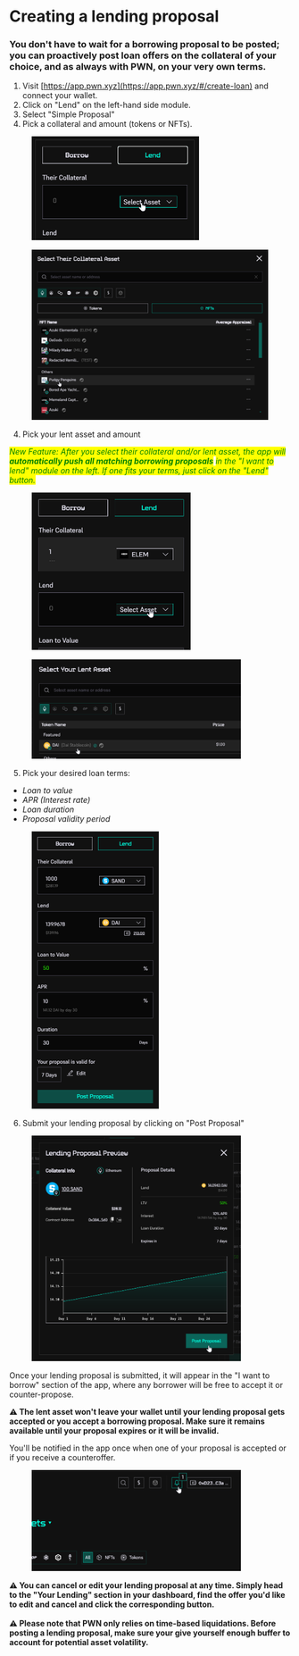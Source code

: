 # Creating a lending proposal

### You don't have to wait for a borrowing proposal to be posted; you can proactively post loan offers on the collateral of your choice, and as always with PWN, on your very own terms.

1. Visit [https://app.pwn.xyz](https://app.pwn.xyz/#/create-loan) and connect your wallet.&#x20;
2. Click on "Lend" on the left-hand side module.
3. Select "Simple Proposal"
4. Pick a collateral and amount (tokens or NFTs).

<figure><img src="../../.gitbook/assets/image (18).png" alt="" width="300"><figcaption></figcaption></figure>

<figure><img src="../../.gitbook/assets/image (20).png" alt="" width="563"><figcaption></figcaption></figure>

4. Pick your lent asset and amount

_<mark style="color:green;">New Feature:  After you select their collateral and/or lent asset, the app will</mark> <mark style="color:green;"></mark><mark style="color:green;">**automatically push all matching borrowing proposals**</mark> <mark style="color:green;"></mark><mark style="color:green;">in the "I want to lend" module on the left. If one fits your terms, just click on the "Lend" button.</mark>_

<figure><img src="../../.gitbook/assets/image (21).png" alt="" width="285"><figcaption></figcaption></figure>

<figure><img src="../../.gitbook/assets/image (23).png" alt="" width="375"><figcaption></figcaption></figure>

5. Pick your desired loan terms:

* _Loan to value_
* _APR (Interest rate)_
* _Loan duration_
* _Proposal validity period_

<figure><img src="../../.gitbook/assets/image (24).png" alt="" width="228"><figcaption></figcaption></figure>

6. Submit your lending proposal by clicking on "Post Proposal"

<figure><img src="../../.gitbook/assets/image (25).png" alt="" width="375"><figcaption></figcaption></figure>

Once your lending proposal is submitted, it will appear in the "I want to borrow" section of the app, where any borrower will be free to accept it or counter-propose.

**⚠️ The lent asset won't leave your wallet until your lending proposal  gets accepted or you accept a borrowing proposal. Make sure it remains available until your proposal expires or it will be invalid.**

You'll be notified in the app once when one of your proposal  is accepted or if you receive a counteroffer.&#x20;

<figure><img src="../../.gitbook/assets/image (26).png" alt="" width="375"><figcaption></figcaption></figure>

**⚠️ You can cancel or edit your lending proposal at any time. Simply head to the "Your Lending" section in your dashboard, find the offer you'd like to edit and cancel and click the corresponding button.**\
\
**⚠️ Please note that PWN only relies on time-based liquidations. Before posting a lending proposal, make sure your give yourself enough buffer to account for potential asset volatility.**
